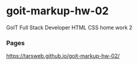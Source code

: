# goit-markup-hw-02
GoIT Full Stack Developer HTML CSS home work 2

### Pages
https://tarsweb.github.io/goit-markup-hw-02/
